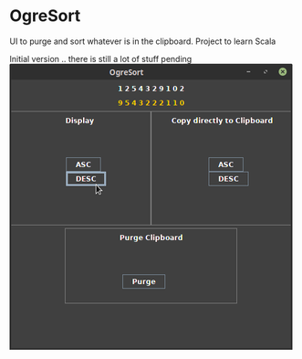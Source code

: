 # OgreSort
UI to purge and sort whatever is in the clipboard. Project to learn Scala

Initial version .. there is still a lot of stuff pending
![Alt text](/OgreSort.png?raw=true "Sorting stuff")
